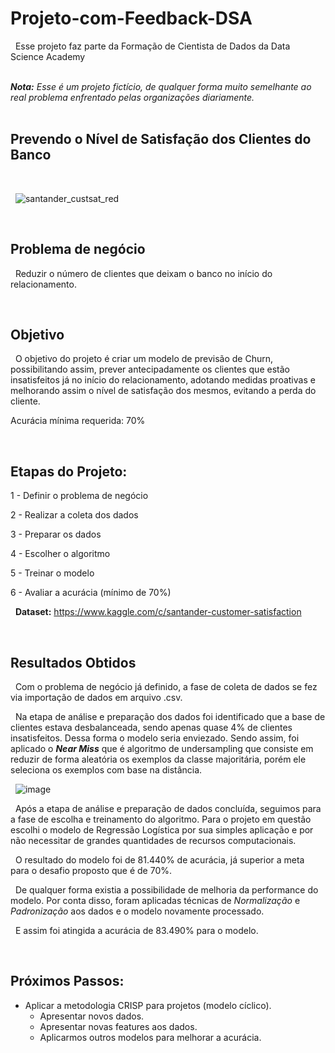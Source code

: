 # Projeto-com-Feedback-DSA

&nbsp;
Esse projeto faz parte da Formação de Cientista de Dados da Data Science Academy  
&nbsp;

***Nota:*** *Esse é um projeto fictício, de qualquer forma muito semelhante ao real problema enfrentado pelas organizações diariamente.*  
&nbsp;


## Prevendo o Nível de Satisfação dos Clientes do Banco  
&nbsp;





&nbsp;
![santander_custsat_red](https://user-images.githubusercontent.com/66925229/163041135-8e8661b1-c4e3-4d0f-80df-bd4c29ce96a4.png)
&nbsp;




&nbsp;
## Problema de negócio  
&nbsp;
Reduzir o número de clientes que deixam o banco no início do relacionamento.  

&nbsp;
## Objetivo
&nbsp;
O objetivo do projeto é criar um modelo de previsão de Churn, possibilitando assim, prever antecipadamente os clientes que 
estão insatisfeitos já no início do relacionamento, adotando medidas proativas e melhorando assim o nível de satisfação dos mesmos, 
evitando a perda do cliente.  

Acurácia mínima requerida: 70%  

&nbsp;
## Etapas do Projeto:

1 - Definir o problema de negócio

2 - Realizar a coleta dos dados

3 - Preparar os dados

4 - Escolher o algoritmo

5 - Treinar o modelo

6 - Avaliar a acurácia (mínimo de 70%)


&nbsp;
**Dataset:** https://www.kaggle.com/c/santander-customer-satisfaction


&nbsp;
## Resultados Obtidos
&nbsp;
Com o problema de negócio já definido, a fase de coleta de dados se fez via importação de dados em arquivo .csv.
&nbsp;

&nbsp;
Na etapa de análise e preparação dos dados foi identificado que a base de clientes estava desbalanceada, sendo apenas quase 4% de clientes insatisfeitos.
Dessa forma o modelo seria enviezado. Sendo assim, foi aplicado o ***Near Miss*** que é algoritmo de undersampling que consiste em reduzir de forma aleatória os exemplos da classe majoritária, porém ele seleciona os exemplos com base na distância.
&nbsp;


&nbsp;
![image](https://user-images.githubusercontent.com/66925229/163063511-0e7c3b46-9b09-4a54-b62a-265448df491a.png)
&nbsp;



&nbsp;
Após a etapa de análise e preparação de dados concluída, seguimos para a fase de escolha e treinamento do algoritmo. Para o projeto em questão escolhi o modelo de Regressão Logística por sua simples aplicação e por não necessitar de grandes quantidades de recursos computacionais. 
&nbsp;

&nbsp;
O resultado do modelo foi de 81.440% de acurácia, já superior a meta para o desafio proposto que é de 70%.
&nbsp;

&nbsp;
De qualquer forma existia a possibilidade de melhoria da performance do modelo. Por conta disso, foram aplicadas técnicas de *Normalização* e *Padronização* aos dados e o modelo novamente processado.
&nbsp;

&nbsp;
E assim foi atingida a acurácia de 83.490% para o modelo.
&nbsp;

&nbsp;
## Próximos Passos:
- Aplicar a metodologia CRISP para projetos (modelo cíclico).
    - Apresentar novos dados.
    - Apresentar novas features aos dados.
    - Aplicarmos outros modelos para melhorar a acurácia.    
&nbsp;




